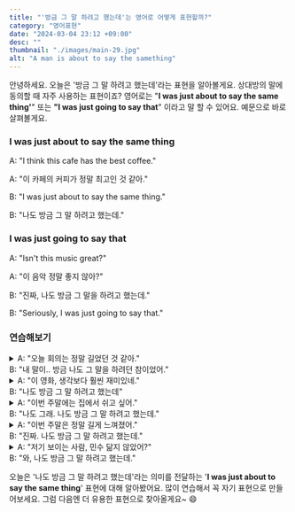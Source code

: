 ```yaml
---
title: "'방금 그 말 하려고 했는데'는 영어로 어떻게 표현할까?"
category: "영어표현"
date: "2024-03-04 23:12 +09:00"
desc: ""
thumbnail: "./images/main-29.jpg"
alt: "A man is about to say the samething"
---
```


안녕하세요. 오늘은 '방금 그 말 하려고 했는데'라는 표현을 알아볼게요. 상대방의 말에 동의할 때 자주 사용하는 표현이죠? 영어로는 "**I was just about to say the same thing'**" 또는 **"I was just going to say that**" 이라고 말 할 수 있어요. 예문으로 바로 살펴볼게요.

### I was just about to say the same thing

A: "I think this cafe has the best coffee."

A: "이 카페의 커피가 정말 최고인 것 같아."

B: "I was just about to say the same thing."

B: "나도 방금 그 말 하려고 했는데."

### I was just going to say that

A: "Isn't this music great?"

A: "이 음악 정말 좋지 않아?"

B: "진짜, 나도 방금 그 말을 하려고 했는데."

B: "Seriously, I was just going to say that."

### 연습해보기

<details>
  <summary>A: "오늘 회의는 정말 길었던 것 같아."<br>B: "내 말이.. 방금 나도 그 말을 하려던 참이었어."
</summary>
<span>A: "Today's meeting felt really long."<br>B: "Exactly, I was just about to say the same thing."</span>
</details>

<details>
  <summary>A: "이 영화, 생각보다 훨씬 재미있네."<br>B: "나도 방금 그 말 하려고 했는데"</summary>
<span>A: "This movie is much more enjoyable than I expected."<br>B: "I was just about to say the same thing."</span>
</details>

<details>
  <summary>A: "이번 주말에는 집에서 쉬고 싶어."<br>B: "나도 그래. 나도 방금 그 말 하려고 했는데."</summary>
<span>A: "I just want to rest at home this weekend."<br>B: "Me too. I was just about to say the same thing."</span>
</details>

<details>
  <summary>A: "이번 주말은 정말 길게 느껴졌어."<br>B: "진짜. 나도 방금 그 말 하려고 했는데."</summary>
<span>A: "This weekend felt really long."<br>B: "Truly. I was just going to say that."</span>
</details>

<details>
  <summary>A: "저기 보이는 사람, 민수 닮지 않았어?"<br>B: "와, 나도 방금 그 말 하려고 했는데."</summary>
<span>A: Doesn't that person over there look like Minsu?"<br>B: Wow. I was just going to say that!"</span>
</details>

오늘은 '나도 방금 그 말 하려고 했는데'라는 의미를 전달하는 '**I was just about to say the same thing**' 표현에 대해 알아봤어요. 많이 연습해서 꼭 자기 표현으로 만들어보세요. 그럼 다음엔 더 유용한 표현으로 찾아올게요~ 😄
